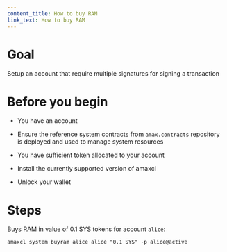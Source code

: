 ```yaml
---
content_title: How to buy RAM
link_text: How to buy RAM
---
```


# Goal

Setup an account that require multiple signatures for signing a transaction

# Before you begin

* You have an account

* Ensure the reference system contracts from `amax.contracts` repository is deployed and used to manage system resources

* You have sufficient token allocated to your account

* Install the currently supported version of amaxcl

* Unlock your wallet

# Steps

Buys RAM in value of 0.1 SYS tokens for account `alice`:

```shell
amaxcl system buyram alice alice "0.1 SYS" -p alice@active
```